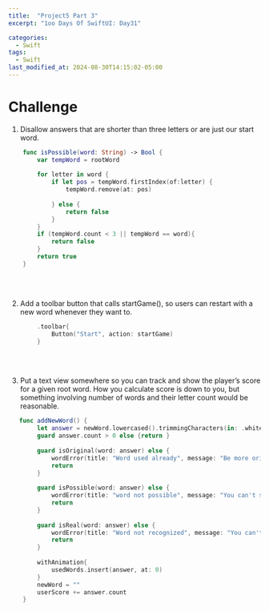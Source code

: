 ```yaml
---
title:  "Project5 Part 3"
excerpt: "1oo Days Of SwiftUI: Day31"

categories:
  - Swift
tags:
  - Swift
last_modified_at: 2024-08-30T14:15:02-05:00
---
```


# Challenge

1. Disallow answers that are shorter than three letters or are just our start word.<br>

```swift
    func isPossible(word: String) -> Bool {
        var tempWord = rootWord
        
        for letter in word {
            if let pos = tempWord.firstIndex(of:letter) {
                tempWord.remove(at: pos)
                
            } else {
                return false
            }
        }
        if (tempWord.count < 3 || tempWord == word){
            return false
        }
        return true
    }
```

<br><br>

2. Add a toolbar button that calls startGame(), so users can restart with a new word whenever they want to.<br>

```swift
        .toolbar{
            Button("Start", action: startGame)
        }
```

<br><br>

3. Put a text view somewhere so you can track and show the player’s score for a given root word. How you calculate score is down to you, but something involving number of words and their letter count would be reasonable.<br>

```swift
   func addNewWord() {
        let answer = newWord.lowercased().trimmingCharacters(in: .whitespacesAndNewlines )
        guard answer.count > 0 else {return }
        
        guard isOriginal(word: answer) else {
            wordError(title: "Word used already", message: "Be more original!")
            return
        }
        
        guard isPossible(word: answer) else {
            wordError(title: "word not possible", message: "You can't spell that word from '\(rootWord)'!")
            return
        }
        
        guard isReal(word: answer) else {
            wordError(title: "Word not recognized", message: "You can't just make them up you know!")
            return
        }
        
        withAnimation{
            usedWords.insert(answer, at: 0)
        }
        newWord = ""
        userScore += answer.count
    }
```


